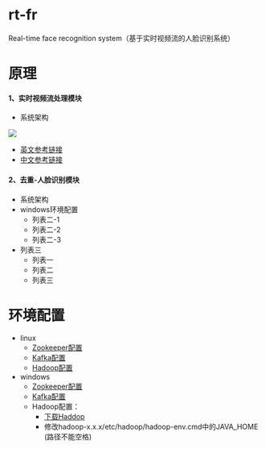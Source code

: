 # rt-fr
Real-time face recognition system（基于实时视频流的人脸识别系统）

# 原理
#### 1、实时视频流处理模块
                
+ 系统架构

[![](https://res.infoq.com/articles/video-stream-analytics-opencv/en/resources/figure1.png)](https://res.infoq.com/articles/video-stream-analytics-opencv/en/resources/figure1.png "实时视频流架构设计")
+ [英文参考链接](https://www.infoq.com/articles/video-stream-analytics-opencv)
+ [中文参考链接](https://infoq.cn/article/video-stream-analytics-opencv)


#### 2、去重-人脸识别模块
                
+ 系统架构
+ windows环境配置
    + 列表二-1
    + 列表二-2
    + 列表二-3
+ 列表三
    * 列表一
    * 列表二
    * 列表三

# 环境配置
+ linux
    + [Zookeeper配置](https://github.com)
    + [Kafka配置](https://github.com)
    + [Hadoop配置](https://github.com)
+ windows
    + [Zookeeper配置](https://www.jianshu.com/p/f7037105db46)
    + [Kafka配置](https://www.jianshu.com/p/64d25dcf8300)
    + Hadoop配置：
      * [下载Haddop](http://hadoop.apache.org/releases.html)
      * 修改hadoop-x.x.x/etc/hadoop/hadoop-env.cmd中的JAVA_HOME (路径不能空格)
